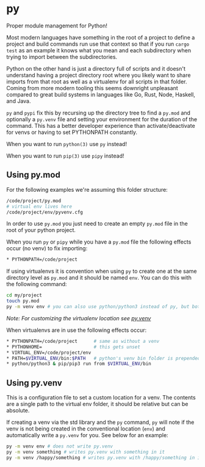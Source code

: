# py

Proper module management for Python!

Most modern languages have something in the root of a project to define a
project and build commands run use that context so that if you run `cargo test`
as an example it knows what you mean and each subdirectory when trying to import
between the subdirectories.

Python on the other hand is just a directory full of scripts and it doesn't
understand having a project directory root where you likely want to share
imports from that root as well as a virtualenv for all scripts in that folder.
Coming from more modern tooling this seems downright unpleasant compared to
great build systems in languages like Go, Rust, Node, Haskell, and Java.

`py` and `pypi` fix this by recursing up the directory tree to find a `py.mod`
and optionally a `py.venv` file and setting your environment for the duration
of the command. This has a better developer experience than activate/deactivate
for venvs or having to set PYTHONPATH constantly.

When you want to run `python(3)` use `py` instead!

When you want to run `pip(3)` use `pipy` instead!

## Using py.mod

For the following examples we're assuming this folder structure:
```bash
/code/project/py.mod
# virtual env lives here
/code/project/env/pyvenv.cfg
```

In order to use `py.mod` you just need to create an empty `py.mod` file in the
root of your python project.

When you run `py` or `pipy` while you have a `py.mod` file the following effects
occur (no venv) to fix importing:

```bash
* PYTHONPATH=/code/project
```

If using virtualenvs it is convention when using `py` to create one at the same
directory level as `py.mod` and it should be named `env`. You can do this with
the following command:

```bash
cd my/project
touch py.mod
py -m venv env # you can also use python/python3 instead of py, but bother?!
```

_Note: For customizing the virtualenv location see [py.venv](#py-venv)_

When virtualenvs are in use the following effects occur:

```bash
* PYTHONPATH=/code/project      # same as without a venv
* PYTHONHOME=                   # this gets unset
* VIRTUAL_ENV=/code/project/env
* PATH=$VIRTUAL_ENV/bin:$PATH   # python's venv bin folder is prepended to path
* python/python3 & pip/pip3 run from $VIRTUAL_ENV/bin
```

## Using py.venv

This is a configuration file to set a custom location for a venv. The contents
are a single path to the virtual env folder, it should be relative but can
be absolute.

If creating a venv via the std library and the `py` command, `py` will note
if the venv is not being created in the conventional location (`env`) and
automatically write a `py.venv` for you. See below for an example:

```bash
py -m venv env # does not write py.venv
py -m venv something # writes py.venv with something in it
py -m venv /happy/something # writes py.venv with /happy/something in it
```
